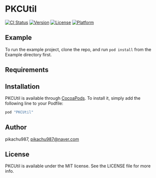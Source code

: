 # PKCUtil

[![CI Status](http://img.shields.io/travis/pikachu987/PKCUtil.svg?style=flat)](https://travis-ci.org/pikachu987/PKCUtil)
[![Version](https://img.shields.io/cocoapods/v/PKCUtil.svg?style=flat)](http://cocoapods.org/pods/PKCUtil)
[![License](https://img.shields.io/cocoapods/l/PKCUtil.svg?style=flat)](http://cocoapods.org/pods/PKCUtil)
[![Platform](https://img.shields.io/cocoapods/p/PKCUtil.svg?style=flat)](http://cocoapods.org/pods/PKCUtil)

## Example

To run the example project, clone the repo, and run `pod install` from the Example directory first.

## Requirements

## Installation

PKCUtil is available through [CocoaPods](http://cocoapods.org). To install
it, simply add the following line to your Podfile:

```ruby
pod "PKCUtil"
```


## Author

pikachu987, pikachu987@naver.com

## License

PKCUtil is available under the MIT license. See the LICENSE file for more info.
